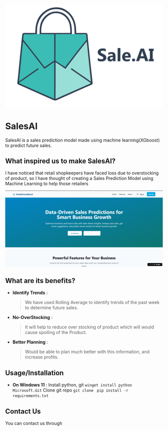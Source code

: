 ![Image](https://github.com/sawant-rishi-dev/SalesAI/blob/main/img/logo.jpg)
# SalesAI
SalesAI is a sales prediction model made using machine learning(XGboost) to predict future sales.

## What inspired us to make SalesAI?
I have noticed that retail shopkeepers have faced loss due to overstocking of product, so I have thought of creating a Sales Prediction Model using Machine Learning to help those retailers

![Image](https://github.com/sawant-rishi-dev/SalesAI/blob/main/img/image.png)

## What are its benefits?
- **Identify Trends** :
  > We have used Rolling Average to identify trends of the past week to determine future sales.
- **No-OverStocking** :
  > It will help to reduce over stocking of product which will would cause spoiling of the Product.
- **Better Planning** :
  > Would be able to plan much better with this information, and increase profits.

## Usage/Installation
- **On Windows 11** :
  Install python, git
  `winget install python Microsoft.Git`
  Clone git repo
  `git clone `
  `pip install -r requirements.txt`
## Contact Us
You can contact us through []()

